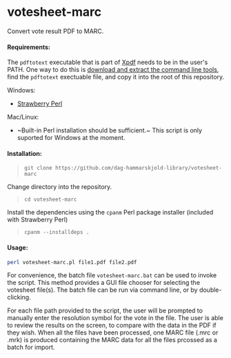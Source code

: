 # votesheet-marc
Convert vote result PDF to MARC.

#### Requirements:
The `pdftotext` executable that is part of [Xpdf](https://www.xpdfreader.com/pdftotext-man.html) needs to be in the user's PATH. One way to do this is [download and extract the command line tools](https://www.xpdfreader.com/download.html), find the `pdftotext` exectuable file, and copy it into the root of this repository.

Windows: 
* [Strawberry Perl](http://strawberryperl.com/)

Mac/Linux: 
* ~Built-in Perl installation should be sufficient.~ This script is only suported for Windows at the moment.

#### Installation:
> `git clone https://github.com/dag-hammarskjold-library/votesheet-marc`

Change directory into the repository.
> `cd votesheet-marc`

Install the dependencies using the `cpanm` Perl package installer (included with Strawberry Perl)
> `cpanm --installdeps .`

#### Usage:

```bash
perl votesheet-marc.pl file1.pdf file2.pdf
```

For convenience, the batch file `votesheet-marc.bat` can be used to invoke the script. This method provides a GUI file chooser for selecting the votesheet file(s). The batch file can be run via command line, or by double-clicking.

For each file path provided to the script, the user will be prompted to manually enter the resolution symbol for the vote in the file. The user is able to review the results on the screen, to compare with the data in the PDF if they wish. When all the files have been processed, one MARC file (.mrc or .mrk) is produced containing the MARC data for all the files prcossed as a batch for import. 
